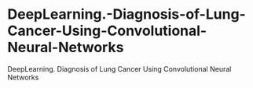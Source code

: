# DeepLearning.-Diagnosis-of-Lung-Cancer-Using-Convolutional-Neural-Networks
DeepLearning. Diagnosis of Lung Cancer Using Convolutional Neural Networks
